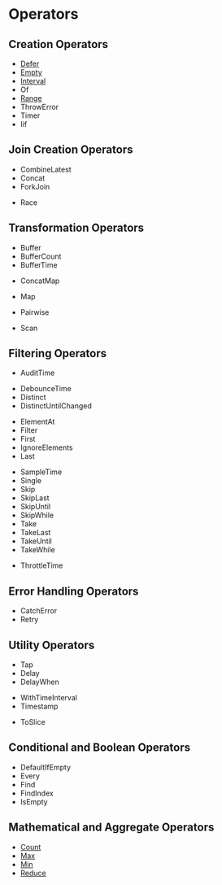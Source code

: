 # Operators

## Creation Operators

- [Defer](/docs/defer.md)
- [Empty](/docs/empty.md)
- [Interval](/docs/interval.md)
- Of
- [Range](/docs/range.md)
- ThrowError
- Timer
- Iif

## Join Creation Operators

- CombineLatest
- Concat
- ForkJoin
<!-- Merge -->
<!-- Partition -->
- Race
<!-- Zip -->

## Transformation Operators

- Buffer
- BufferCount
- BufferTime
<!-- BufferToggle -->
<!-- BufferWhen -->
- ConcatMap
<!-- Exhaust -->
<!-- ExhaustMap -->
<!-- Expand  -->
<!-- GroupBy -->
- Map
<!-- MergeMap -->
<!-- MergeMapTo -->
<!-- MergeScan -->
- Pairwise
<!-- Partition -->
- Scan
<!-- SwitchScan -->
<!-- SwitchMap -->
<!-- SwitchMapTo -->
<!-- Window -->
<!-- WindowCount -->
<!-- WindowTime -->
<!-- WindowToggle -->
<!-- WindowWhen -->

## Filtering Operators

<!-- Audit -->
- AuditTime
<!-- Debounce -->
- DebounceTime
- Distinct
- DistinctUntilChanged
<!-- DistinctUntilKeyChanged -->
- ElementAt
- Filter
- First
- IgnoreElements
- Last
<!-- Sample -->
- SampleTime
- Single
- Skip
- SkipLast
- SkipUntil
- SkipWhile
- Take
- TakeLast
- TakeUntil
- TakeWhile
<!-- Throttle -->
- ThrottleTime

## Error Handling Operators

- CatchError
- Retry

## Utility Operators

- Tap
- Delay
- DelayWhen
<!-- Dematerialize -->
<!-- Materialize -->
<!-- ObserveOn -->
<!-- SubscribeOn -->
- WithTimeInterval
- Timestamp
<!-- Timeout -->
<!-- TimeoutWith -->
- ToSlice

## Conditional and Boolean Operators

- DefaultIfEmpty
- Every
- Find
- FindIndex
- IsEmpty

## Mathematical and Aggregate Operators

- [Count](/docs/count.md)
- [Max](/docs/max.md)
- [Min](/docs/min.md)
- [Reduce](/docs/reduce.md)
